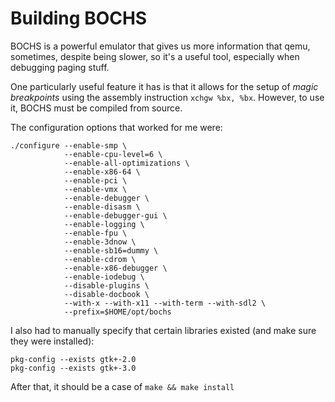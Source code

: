 # Building BOCHS

BOCHS is a powerful emulator that gives us more information that qemu, sometimes, despite being slower, so it's a useful tool, especially when debugging paging stuff.

One particularly useful feature it has is that it allows for the setup of _magic breakpoints_ using the assembly instruction ```xchgw %bx, %bx```. However, to use it, BOCHS must be compiled from source.

The configuration options that worked for me were:
```
./configure --enable-smp \
            --enable-cpu-level=6 \
            --enable-all-optimizations \
            --enable-x86-64 \
            --enable-pci \
            --enable-vmx \
            --enable-debugger \
            --enable-disasm \
            --enable-debugger-gui \
            --enable-logging \
            --enable-fpu \
            --enable-3dnow \
            --enable-sb16=dummy \
            --enable-cdrom \
            --enable-x86-debugger \
            --enable-iodebug \
            --disable-plugins \
            --disable-docbook \
            --with-x --with-x11 --with-term --with-sdl2 \
            --prefix=$HOME/opt/bochs
```

I also had to manually specify that certain libraries existed (and make sure they were installed):

```
pkg-config --exists gtk+-2.0
pkg-config --exists gtk+-3.0
```

After that, it should be a case of ```make && make install```